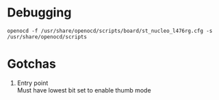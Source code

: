 # Debugging

```
openocd -f /usr/share/openocd/scripts/board/st_nucleo_l476rg.cfg -s /usr/share/openocd/scripts
```


# Gotchas

1. Entry point \
Must have lowest bit set to enable thumb mode
